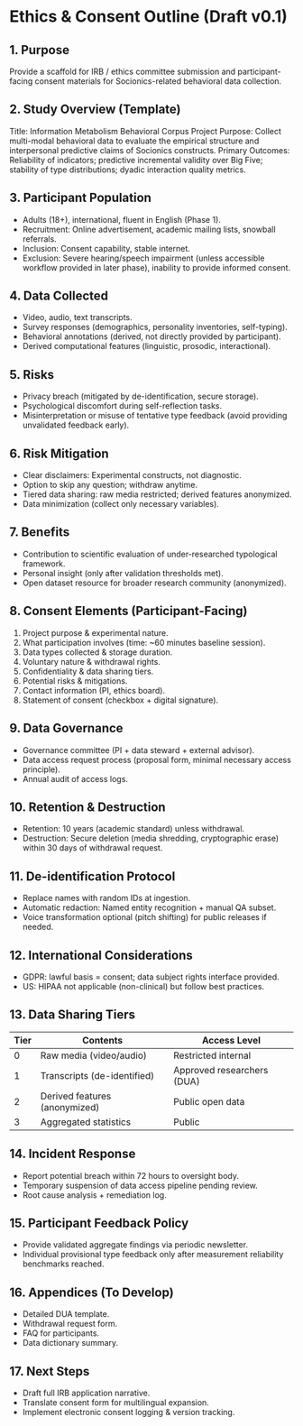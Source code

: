 # Ethics & Consent Outline (Draft v0.1)

## 1. Purpose
Provide a scaffold for IRB / ethics committee submission and participant-facing consent materials for Socionics-related behavioral data collection.

## 2. Study Overview (Template)
Title: Information Metabolism Behavioral Corpus Project
Purpose: Collect multi-modal behavioral data to evaluate the empirical structure and interpersonal predictive claims of Socionics constructs.
Primary Outcomes: Reliability of indicators; predictive incremental validity over Big Five; stability of type distributions; dyadic interaction quality metrics.

## 3. Participant Population
- Adults (18+), international, fluent in English (Phase 1).
- Recruitment: Online advertisement, academic mailing lists, snowball referrals.
- Inclusion: Consent capability, stable internet.
- Exclusion: Severe hearing/speech impairment (unless accessible workflow provided in later phase), inability to provide informed consent.

## 4. Data Collected
- Video, audio, text transcripts.
- Survey responses (demographics, personality inventories, self-typing).
- Behavioral annotations (derived, not directly provided by participant).
- Derived computational features (linguistic, prosodic, interactional).

## 5. Risks
- Privacy breach (mitigated by de-identification, secure storage).
- Psychological discomfort during self-reflection tasks.
- Misinterpretation or misuse of tentative type feedback (avoid providing unvalidated feedback early).

## 6. Risk Mitigation
- Clear disclaimers: Experimental constructs, not diagnostic.
- Option to skip any question; withdraw anytime.
- Tiered data sharing: raw media restricted; derived features anonymized.
- Data minimization (collect only necessary variables).

## 7. Benefits
- Contribution to scientific evaluation of under-researched typological framework.
- Personal insight (only after validation thresholds met).
- Open dataset resource for broader research community (anonymized).

## 8. Consent Elements (Participant-Facing)
1. Project purpose & experimental nature.
2. What participation involves (time: ~60 minutes baseline session).
3. Data types collected & storage duration.
4. Voluntary nature & withdrawal rights.
5. Confidentiality & data sharing tiers.
6. Potential risks & mitigations.
7. Contact information (PI, ethics board).
8. Statement of consent (checkbox + digital signature).

## 9. Data Governance
- Governance committee (PI + data steward + external advisor).
- Data access request process (proposal form, minimal necessary access principle).
- Annual audit of access logs.

## 10. Retention & Destruction
- Retention: 10 years (academic standard) unless withdrawal.
- Destruction: Secure deletion (media shredding, cryptographic erase) within 30 days of withdrawal request.

## 11. De-identification Protocol
- Replace names with random IDs at ingestion.
- Automatic redaction: Named entity recognition + manual QA subset.
- Voice transformation optional (pitch shifting) for public releases if needed.

## 12. International Considerations
- GDPR: lawful basis = consent; data subject rights interface provided.
- US: HIPAA not applicable (non-clinical) but follow best practices.

## 13. Data Sharing Tiers
| Tier | Contents | Access Level |
|------|----------|-------------|
| 0 | Raw media (video/audio) | Restricted internal |
| 1 | Transcripts (de-identified) | Approved researchers (DUA) |
| 2 | Derived features (anonymized) | Public open data |
| 3 | Aggregated statistics | Public |

## 14. Incident Response
- Report potential breach within 72 hours to oversight body.
- Temporary suspension of data access pipeline pending review.
- Root cause analysis + remediation log.

## 15. Participant Feedback Policy
- Provide validated aggregate findings via periodic newsletter.
- Individual provisional type feedback only after measurement reliability benchmarks reached.

## 16. Appendices (To Develop)
- Detailed DUA template.
- Withdrawal request form.
- FAQ for participants.
- Data dictionary summary.

## 17. Next Steps
- Draft full IRB application narrative.
- Translate consent form for multilingual expansion.
- Implement electronic consent logging & version tracking.
